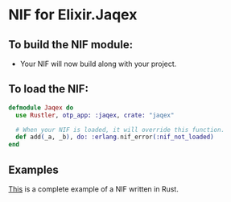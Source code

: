 # NIF for Elixir.Jaqex

## To build the NIF module:

- Your NIF will now build along with your project.

## To load the NIF:

```elixir
defmodule Jaqex do
  use Rustler, otp_app: :jaqex, crate: "jaqex"

  # When your NIF is loaded, it will override this function.
  def add(_a, _b), do: :erlang.nif_error(:nif_not_loaded)
end
```

## Examples

[This](https://github.com/rusterlium/NifIo) is a complete example of a NIF written in Rust.
